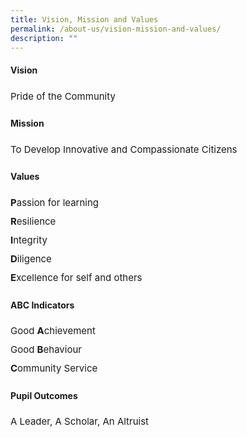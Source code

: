 ```yaml
---
title: Vision, Mission and Values
permalink: /about-us/vision-mission-and-values/
description: ""
---
```

<h4><strong>Vision</strong></h4>
<p  style="font-size:15px; line-height:2;margin-top:15px;">Pride of the Community</p>

<h4><strong>Mission</strong></h4>
<p  style="font-size:15px; line-height:2;margin-top:15px;">To Develop Innovative and Compassionate Citizens</p>

<h4><strong>Values</strong></h4>
<p  style="font-size:15px; line-height:2;margin-top:15px;"><strong>P</strong>assion for learning<br><strong>R</strong>esilience<br><strong>I</strong>ntegrity<br><strong>D</strong>iligence<br><strong>E</strong>xcellence for self and others</p>


<h4><strong>ABC Indicators</strong></h4>
<p  style="font-size:15px; line-height:2;margin-top:15px;">Good&nbsp;<strong>A</strong>chievement<br>Good&nbsp;<strong>B</strong>ehaviour<br><strong>C</strong>ommunity Service</p>


<h4><strong>Pupil Outcomes</strong></h4>
<p  style="font-size:15px; line-height:2;margin-top:15px;">A Leader, A Scholar, An Altruist</p>